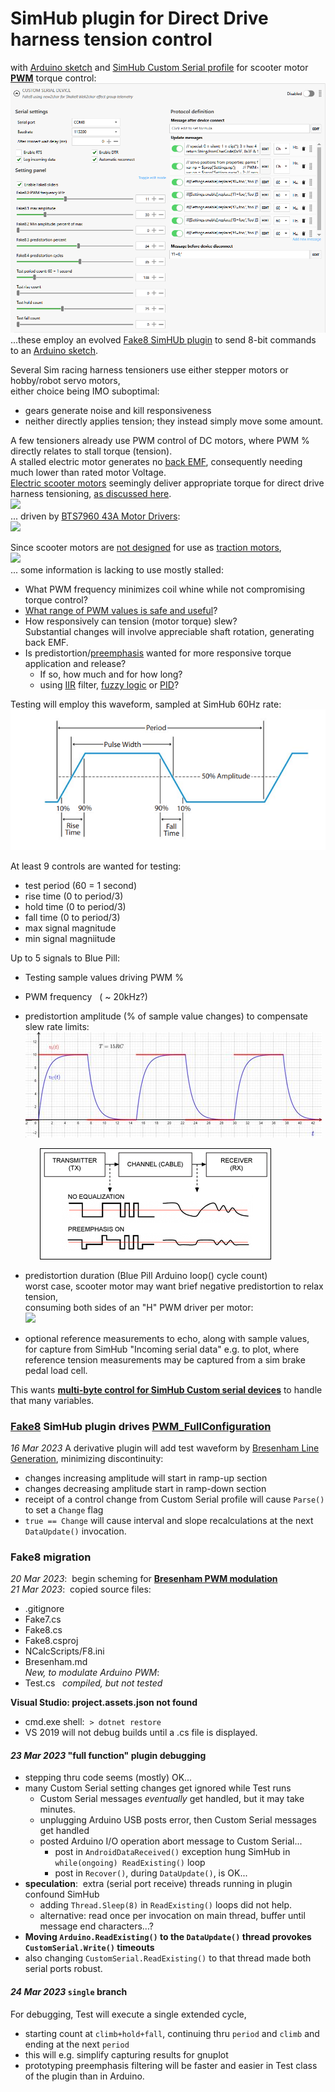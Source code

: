 # SimHub plugin for Direct Drive harness tension control
 with [Arduino sketch](https://github.com/blekenbleu/Arduino-Blue-Pill/tree/main/blek2byte) 
 and [SimHub Custom Serial profile](https://raw.githubusercontent.com/blekenbleu/SimHub-profiles/main/Fake8.shsds) 
 for scooter motor [**PWM**](PWM.md) torque control:  
 ![](https://raw.githubusercontent.com/blekenbleu/Fake8/main/Fake8.png)  
 ...these employ an evolved [Fake8 SimHUb plugin](https://github.com/blekenbleu/Fake8) to send 8-bit commands
 to an [Arduino sketch](https://github.com/blekenbleu/Arduino-Blue-Pill/tree/main/blek2byte).

Several Sim racing harness tensioners use either stepper motors or hobby/robot servo motors,  
either choice being IMO suboptimal:
- gears generate noise and kill responsiveness
- neither directly applies tension; they instead simply move some amount.

A few tensioners already use PWM control of DC motors,
where PWM % directly relates to stall torque (tension).  
A stalled electric motor generates no [back EMF](https://en.wikipedia.org/wiki/Counter-electromotive_force),
consequently needing much lower than rated motor Voltage.  
[Electric scooter motors](https://www.amazon.com/dp/B09KRGZX3G?tag=racedep-20)
seemingly deliver appropriate torque for direct drive harness tensioning, [as discussed here](https://www.racedepartment.com/threads/2dof-harness-tensionner-with-fly-ptmover.194331/page-9#post-3531954).  
![](https://m.media-amazon.com/images/I/71aZ-9HlhdL._SL1500_.jpg)  
... driven by [BTS7960 43A Motor Drivers](https://electropeak.com/learn/interfacing-bts7960-43a-high-power-motor-driver-module-with-arduino/):  
![](https://electropeak.com/learn/wp-content/uploads/2021/01/BTS7960-43A-Driver-Module.jpg)  

Since scooter motors are [not designed](https://support.electricscooterparts.com/support/discussions/topics/1000087804)
for use as [traction motors](https://en.wikipedia.org/wiki/Traction_motor),  
![](https://s3.amazonaws.com/cdn.freshdesk.com/data/helpdesk/attachments/production/1061847567/original/ZBdjpUecHVhGhRT2PKtmCvsTbPvkehl3zg.png)  
... some information is lacking to use mostly stalled:
- What PWM frequency minimizes coil whine while not compromising torque control?
- [What range of PWM values is safe and useful](https://www.allaboutcircuits.com/textbook/semiconductors/chpt-11/pulse-width-modulation/)?
- How responsively can tension (motor torque) slew?  
  Substantial changes will involve appreciable shaft rotation, generating back EMF.  
- Is predistortion/[preemphasis](https://www.analog.com/en/technical-articles/an-introduction-to-preemphasis-and-equalization-in-maxim-gmsl-serdes-devices.html) wanted for more responsive torque application and release?
   - If so, how much and for how long?
   - using [IIR](https://github.com/tttapa/Arduino-Filters) filter, [fuzzy logic](https://github.com/alvesoaj/eFLL) or [PID](https://github.com/imax9000/Arduino-PID-Library)?

Testing will employ this waveform, sampled at SimHub 60Hz rate:  
![](test.png)  

At least 9 controls are wanted for testing:
- test period  (60 = 1 second)
- rise time (0 to period/3)
- hold time (0 to period/3)
- fall time (0 to period/3)
- max signal magnitude
- min signal magniitude

Up to 5 signals to Blue Pill:  
- Testing sample values driving PWM %
- PWM frequency &nbsp; ( ~ 20kHz?)
- predistortion amplitude (% of sample value changes) to compensate slew rate limits:
  ![](predistort.jpg)  

  &nbsp; &nbsp; &nbsp; ![](preemphasis.gif)  
- predistortion duration (Blue Pill Arduino loop() cycle count)  
  worst case, scooter motor may want brief negative predistortion to relax tension,  
  consuming both sides of an "H" PWM driver per motor:  
  ![](https://www.allaboutcircuits.com/uploads/articles/simple-H-bridge.jpg)  
- optional reference measurements to echo, along with sample values,  
  for capture from SimHub "Incoming serial data" e.g. to plot,
  where reference tension measurements may be captured from a sim brake pedal load cell.
  
This wants [**multi-byte control for SimHub Custom serial devices**](https://github.com/blekenbleu/Arduino-Blue-Pill/blob/main/8-bit.md) 
 to handle that many variables.  

### [Fake8](https://github.com/blekenbleu/Fake8) SimHub plugin drives [PWM_FullConfiguration](https://github.com/blekenbleu/Arduino-Blue-Pill/tree/main/PWM_FullConfiguration)  
*16 Mar 2023* A derivative plugin will add test waveform by [Bresenham Line Generation](https://www.geeksforgeeks.org/bresenhams-line-generation-algorithm/), minimizing discontinuity:  
- changes increasing amplitude will start in ramp-up section
- changes decreasing amplitude start in ramp-down section
- receipt of a control change from Custom Serial profile will cause `Parse()` to set a `Change` flag
- `true == Change` will cause interval and slope recalculations at the next `DataUpdate()` invocation.

### Fake8 migration
*20 Mar 2023*:&nbsp; begin scheming for [**Bresenham PWM modulation**](Bresenham.md)  
*21 Mar 2023*:&nbsp; copied source files:
- .gitignore
- Fake7.cs
- Fake8.cs
- Fake8.csproj
- NCalcScripts/F8.ini  
- Bresenham.md  
*New, to modulate Arduino PWM*:  
- Test.cs &nbsp; *compiled, but not tested*  

**Visual Studio:  project.assets.json not found**
- cmd.exe shell:&nbsp;  `> dotnet restore`
- VS 2019 will not debug builds until a .cs file is displayed.

#### *23 Mar 2023* "full function" plugin debugging
- stepping thru code seems (mostly) OK...
-  many Custom Serial setting changes get ignored while Test runs
   - Custom Serial messages *eventually* get handled, but it may take minutes.
   - unplugging Arduino USB posts error, then Custom Serial messages get handled
   - posted Arduino I/O operation abort message to Custom Serial...
	  - post in `AndroidDataReceived()` exception hung SimHub in `while(ongoing) ReadExisting()` loop
      - post in `Recover()`, during `DataUpdate()`, is OK...
- **speculation**:&nbsp; extra (serial port receive) threads running in plugin confound SimHub
  - adding `Thread.Sleep(8)` in `ReadExisting()` loops did not help.
  - alternative:  read once per invocation on main thread, buffer until message end characters...?
- **Moving `Arduino.ReadExisting()` to the `DataUpdate()` thread provokes `CustomSerial.Write()` timeouts**
- also changing `CustomSerial.ReadExisting()` to that thread made both serial ports robust.

#### *24 Mar 2023* `single` branch
For debugging, Test will execute a single extended cycle,
- starting count at `climb+hold+fall`, continuing thru `period` and `climb` and ending at the next `period`
- this will e.g. simplify capturing results for gnuplot
- prototyping preemphasis filtering will be faster and easier in Test class of the plugin than in Arduino.
